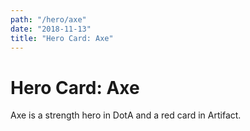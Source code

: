 ```yaml
---
path: "/hero/axe"
date: "2018-11-13"
title: "Hero Card: Axe"
---
```


# Hero Card: Axe
Axe is a strength hero in DotA and a red card in Artifact.
